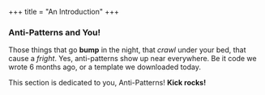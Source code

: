 +++
title = "An Introduction"
+++

### Anti-Patterns and You!

Those things that go **bump** in the night, that _crawl_ under your bed, that cause a _fright_. Yes, anti-patterns show up near everywhere. Be it code we wrote 6 months ago, or a template we downloaded today.

This section is dedicated to you, Anti-Patterns! **Kick rocks!**
